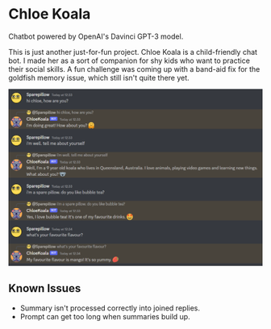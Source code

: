 # Chloe Koala
Chatbot powered by OpenAI's Davinci GPT-3 model.

This is just another just-for-fun project. Chloe Koala is a child-friendly chat bot. I made her as a sort of companion for shy kids who want to practice their social skills. A fun challenge was coming up with a band-aid fix for the goldfish memory issue, which still isn't quite there yet.

![Chloe Koala in Discord](/images/chloe.png?raw=true "Chloe Koala")

## Known Issues
- Summary isn't processed correctly into joined replies.
- Prompt can get too long when summaries build up.
